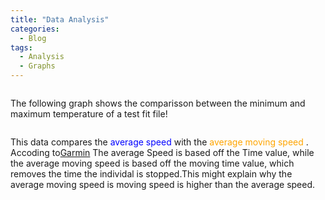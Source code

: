 ```yaml
---
title: "Data Analysis"
categories:
  - Blog
tags:
  - Analysis
  - Graphs
---
```


<img src="{{ site.url}}{{ site.baseurl }}/assets/images/bargraph.jpg" alt="">

The following graph shows the comparisson between the minimum and maximum temperature of a test fit file!

<img src="{{ site.url}}{{ site.baseurl }}/assets/images/comparisongraph.jpg" alt="">

This data compares the <span style="color:blue">average speed </span> with the <span style="color:orange">average moving speed </span>.
Accoding to[Garmin](https://www.garmin.com/en-CA/) The average Speed is based off the Time value, while the average moving speed is based off the moving time value, which removes the time the individal is stopped.This might explain why the average moving speed is moving speed is higher than the average speed. 
